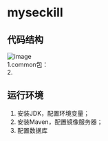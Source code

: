 # myseckill
## 代码结构
![image](https://user-images.githubusercontent.com/52461848/167248100-36d89c60-0da9-4ff2-bc5c-40dbde376ec2.png)    
1.common包：    
2.
## 运行环境
1.  安装JDK，配置环境变量；    
2.  安装Maven，配置镜像服务器；
3.  配置数据库
